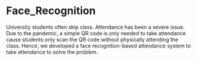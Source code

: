 # Face_Recognition
University students often skip class. Attendance has been a severe issue. Due to the pandemic, a simple QR code is only needed to take attendance cause students only scan the QR code without physically attending the class. Hence, we developed a face recognition-based attendance system to take attendance to solve the problem.
